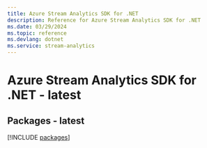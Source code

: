 ```yaml
---
title: Azure Stream Analytics SDK for .NET
description: Reference for Azure Stream Analytics SDK for .NET
ms.date: 03/29/2024
ms.topic: reference
ms.devlang: dotnet
ms.service: stream-analytics
---
```

# Azure Stream Analytics SDK for .NET - latest
## Packages - latest
[!INCLUDE [packages](stream-analytics-index.md)]